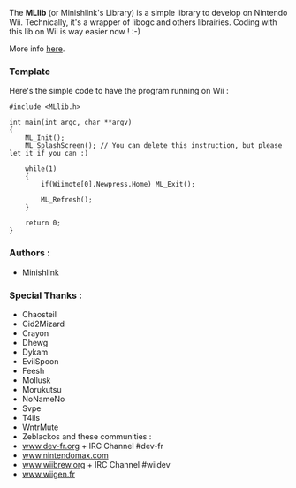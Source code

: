 The **MLlib** (or Minishlink's Library) is a simple library to develop on Nintendo Wii.
Technically, it's a wrapper of libogc and others librairies. Coding with this lib on Wii is way easier now ! :-)

More info [here](http://wiibrew.org/MLlib).

### Template ###
Here's the simple code to have the program running on Wii :
```
#include <MLlib.h>

int main(int argc, char **argv) 
{
	ML_Init();
	ML_SplashScreen(); // You can delete this instruction, but please let it if you can :)
		
	while(1)
	{
		if(Wiimote[0].Newpress.Home) ML_Exit();
		
		ML_Refresh();
	}
	
	return 0;
}
```

### Authors : ###
  * Minishlink


### Special Thanks : ###
  * Chaosteil
  * Cid2Mizard
  * Crayon
  * Dhewg
  * Dykam
  * EvilSpoon
  * Feesh
  * Mollusk
  * Morukutsu
  * NoNameNo
  * Svpe
  * T4ils
  * WntrMute
  * Zeblackos
and these communities :
  * www.dev-fr.org + IRC Channel #dev-fr
  * www.nintendomax.com
  * www.wiibrew.org + IRC Channel #wiidev
  * www.wiigen.fr